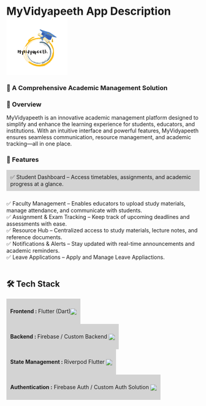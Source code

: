  
<body>

<h1>MyVidyapeeth App Description   
        <img src="https://raw.githubusercontent.com/itsSaadMalik/MyVidyapeeth-App-Description/main/myvidyapeeth_logo.png" height ="150" width="160" align="center" />
 
</h1>
<!-- <center>
    <div class="center-absolute">
        <img src="https://raw.githubusercontent.com/itsSaadMalik/MyVidyapeeth-App-Description/main/myvidyapeeth_logo.png" />
    </div>
</center> -->
<h3> 🚀 A Comprehensive Academic Management Solution</h3>

<h3>📌 Overview</h3>
MyVidyapeeth is an innovative academic management platform designed to simplify and enhance the learning experience for students, educators, and institutions. With an intuitive interface and powerful features, MyVidyapeeth ensures seamless communication, resource management, and academic tracking—all in one place.
<br>

<h3>🎯 Features</h3>
<div style="display: inline-block; margin-bottom: 10px; background: lightgray; padding: 10px;">
✅ Student Dashboard – Access timetables, assignments, and academic progress at a glance.<br>
</div>

✅ Faculty Management – Enables educators to upload study materials, manage attendance, and communicate with students.<br>
✅ Assignment & Exam Tracking – Keep track of upcoming deadlines and assessments with ease.<br>
✅ Resource Hub – Centralized access to study materials, lecture notes, and reference documents.<br>
✅ Notifications & Alerts – Stay updated with real-time announcements and academic reminders.<br>
✅ Leave Applications –  Apply and Manage Leave Appliactions.<br>
<br>
<h2>🛠 Tech Stack</h2>
<div style="display: inline-block; margin-right: 10px; background: lightgray; padding: 10px;">
  
<b>Frontend : </b> Flutter (Dart)<img src="https://cdn.prod.website-files.com/5ee12d8d7f840543bde883de/5ef3a1148ac97166a06253c1_flutter-logo-white-inset.svg" height="30" align="center" />
</div>
<div style="display: inline-block; margin-right: 10px; background: lightgray; padding: 10px;">
  
<b>Backend : </b> Firebase / Custom Backend <img src="https://miro.medium.com/v2/resize:fit:300/1*R4c8lHBHuH5qyqOtZb3h-w.png" height="30" align="center" />

</div>
<div style="display: inline-block; margin-right: 10px; background: lightgray; padding: 10px;">
  

<b>State Management : </b> Riverpod Flutter  <img src="https://riverpod.dev/img/full_logo.svg" height="20" align="center" />
</div>
<div style="display: inline-block; margin-right: 10px; background: lightgray; padding: 10px;">
  
<b> Authentication :</b> Firebase Auth / Custom Auth Solution <img src="https://s3.amazonaws.com/cdn.hotglue.xyz/images/logos/firebase-auth.png" height="30" align="center" />

</div>
<br>
 
